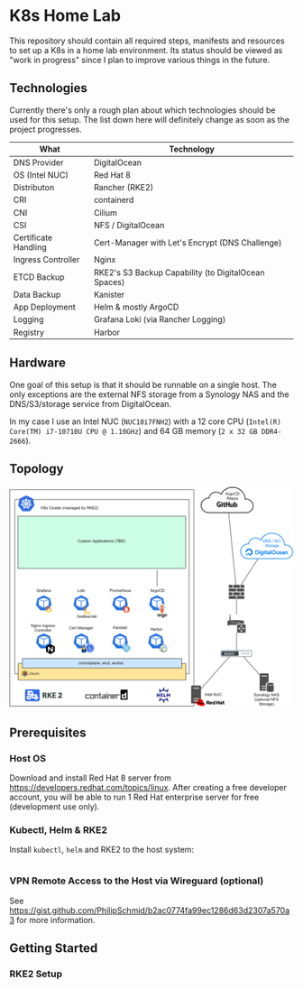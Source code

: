 # K8s Home Lab
This repository should contain all required steps, manifests and resources to set up a K8s in a home lab environment. Its status should be viewed as "work in progress" since I plan to improve various things in the future.

## Technologies
Currently there's only a rough plan about which technologies should be used for this setup. The list down here will definitely change as soon as the project progresses.

| What | Technology |
|---|---|
| DNS Provider | DigitalOcean |
| OS (Intel NUC) | Red Hat 8 |
| Distributon | Rancher (RKE2) |
| CRI | containerd |
| CNI | Cilium |
| CSI | NFS / DigitalOcean |
| Certificate Handling | Cert-Manager with Let's Encrypt (DNS Challenge) |
| Ingress Controller | Nginx |
| ETCD Backup | RKE2's S3 Backup Capability (to DigitalOcean Spaces) |
| Data Backup | Kanister |
| App Deployment | Helm & mostly ArgoCD |
| Logging | Grafana Loki (via Rancher Logging) |
| Registry | Harbor |

## Hardware
One goal of this setup is that it should be runnable on a single host. The only exceptions are the external NFS storage from a Synology NAS and the DNS/S3/storage service from DigitalOcean.

In my case I use an Intel NUC (`NUC10i7FNH2`) with a 12 core CPU (`Intel(R) Core(TM) i7-10710U CPU @ 1.10GHz`) and 64 GB memory (`2 x 32 GB DDR4-2666`).

## Topology
![K8s Home Lab Topology](images/K8s-Home-Lab-Drawing.png)

## Prerequisites

### Host OS
Download and install Red Hat 8 server from https://developers.redhat.com/topics/linux. After creating a free developer account, you will be able to run 1 Red Hat enterprise server for free (development use only).

### Kubectl, Helm & RKE2
Install `kubectl`, `helm` and RKE2 to the host system:
```bash

```

### VPN Remote Access to the Host via Wireguard (optional)
See https://gist.github.com/PhilipSchmid/b2ac0774fa99ec1286d63d2307a570a3 for more information.

## Getting Started
### RKE2 Setup
```bash

```
